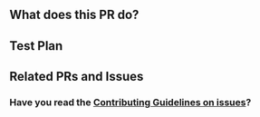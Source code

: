 ## What does this PR do?

<!-- Provide a description of what this PR does. -->

## Test Plan

<!-- Write your test plan here. If you changed any code, please provide us with clear instructions on how you verified your changes work. -->

## Related PRs and Issues

<!-- If this PR is related to any other PR or resolves any issue or related to any issue link all related PR and issues here. -->

### Have you read the [Contributing Guidelines on issues](https://github.com/CYBERDEVILZ/YoutubeBot/blob/main/.github/CONTRIBUTING.md)?

<!-- Write your answer here. -->